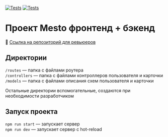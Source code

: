[![Tests](https://github.com/uralyanka/express-mesto-gha/actions/workflows/tests-13-sprint.yml/badge.svg)](https://github.com/uralyanka/express-mesto-gha/actions/workflows/tests-13-sprint.yml)
[![Tests](https://github.com/uralyanka/express-mesto-gha/actions/workflows/tests-14-sprint.yml/badge.svg)](https://github.com/uralyanka/express-mesto-gha/actions/workflows/tests-14-sprint.yml)

# Проект Mesto фронтенд + бэкенд

:link: [Ссылка на репозиторий для ревьюеров](https://github.com/uralyanka/express-mesto-gha)

## Директории

`/routes` — папка с файлами роутера  
`/controllers` — папка с файлами контроллеров пользователя и карточки   
`/models` — папка с файлами описания схем пользователя и карточки  
  
Остальные директории вспомогательные, создаются при необходимости разработчиком

## Запуск проекта

`npm run start` — запускает сервер   
`npm run dev` — запускает сервер с hot-reload
